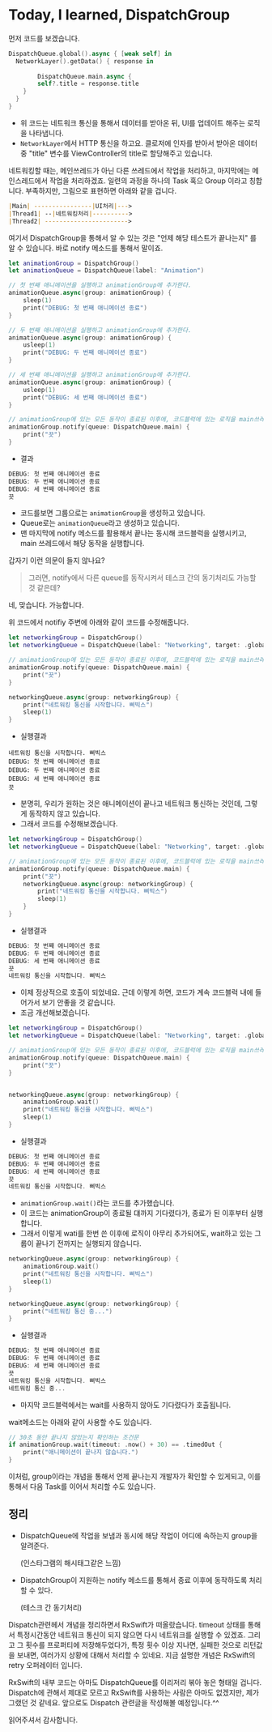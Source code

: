 # Today, I learned, DispatchGroup

먼저 코드를 보겠습니다.

```swift
DispatchQueue.global().async { [weak self] in
  NetworkLayer().getData() { response in 
                            
		DispatchQueue.main.async {
	    self?.title = response.title      
    }
  }
}
```

- 위 코드는 네트워크 통신을 통해서 데이터를 받아온 뒤, UI를 업데이트 해주는 로직을 나타냅니다.
- `NetworkLayer`에서 HTTP 통신을 하고요. 클로저에 인자를 받아서 받아온 데이터 중 "title" 변수를 ViewController의 title로 할당해주고 있습니다.



네트워킹할 때는, 메인쓰레드가 아닌 다른 쓰레드에서 작업을 처리하고, 마지막에는 메인스레드에서 작업을 처리하겠죠. 일련의 과정을 하나의 Task 혹으 Group 이라고 칭합니다. 부족하지만, 그림으로 표현하면 아래와 같을 겁니다.

```markdown
|Main| ----------------|UI처리|---> 
|Thread1| --|네트워킹처리|---------->
|Thread2| ----------------------->
```



 여기서 DispatchGroup을 통해서 알 수 있는 것은 "언제 해당 테스트가 끝나는지" 를 알 수 있습니다. 바로 notify 메소드를 통해서 말이죠.

```swift
let animationGroup = DispatchGroup()
let animationQueue = DispatchQueue(label: "Animation")

// 첫 번째 애니메이션을 실행하고 animationGroup에 추가한다.
animationQueue.async(group: animationGroup) {
    sleep(1)
    print("DEBUG: 첫 번째 애니메이션 종료")
}

// 두 번째 애니메이션을 실행하고 animationGroup에 추가한다.
animationQueue.async(group: animationGroup) {
    usleep(1)
    print("DEBUG: 두 번째 애니메이션 종료")
}

// 세 번째 애니메이션을 실행하고 animationGroup에 추가한다.
animationQueue.async(group: animationGroup) {
    usleep(1)
    print("DEBUG: 세 번째 애니메이션 종료")
}

// animationGroup에 있는 모든 동작이 종료된 이후에, 코드블럭에 있는 로직을 main쓰레드에서 실행한다.
animationGroup.notify(queue: DispatchQueue.main) {
    print("끗")
}
```

- 결과

```swift
DEBUG: 첫 번째 애니메이션 종료
DEBUG: 두 번째 애니메이션 종료
DEBUG: 세 번째 애니메이션 종료
끗
```

- 코드를보면 그룹으로는 `animationGroup`을 생성하고 있습니다.
- Queue로는 `animationQueue`라고 생성하고 있습니다.
- 맨 마지막에 notify 메소드를 활용해서 끝나는 동시해 코드블럭을 실행시키고, main 쓰레드에서 해당 동작을 실행합니다.



갑자기 이런 의문이 들지 않나요?

> 그러면, notify에서 다른 queue를 동작시켜서 테스크 간의 동기처리도 가능할 것 같은데?

네, 맞습니다. 가능합니다.



위 코드에서 notifiy 주변에 아래와 같이 코드를 수정해줍니다.

```swift
let networkingGroup = DispatchGroup()
let networkingQueue = DispatchQueue(label: "Networking", target: .global())

// animationGroup에 있는 모든 동작이 종료된 이후에, 코드블럭에 있는 로직을 main쓰레드에서 실행한다.
animationGroup.notify(queue: DispatchQueue.main) {
    print("끗")
}

networkingQueue.async(group: networkingGroup) {
    print("네트워킹 통신을 시작합니다. 삐빅스")
    sleep(1)
}

```

- 실행결과

```swif
네트워킹 통신을 시작합니다. 삐빅스
DEBUG: 첫 번째 애니메이션 종료
DEBUG: 두 번째 애니메이션 종료
DEBUG: 세 번째 애니메이션 종료
끗
```

- 분명히, 우리가 원하는 것은 애니메이션이 끝나고 네트워크 통신하는 것인데, 그렇게 동작하지 않고 있습니다.
- 그래서 코드를 수정해보겠습니다.



```swift
let networkingGroup = DispatchGroup()
let networkingQueue = DispatchQueue(label: "Networking", target: .global())

// animationGroup에 있는 모든 동작이 종료된 이후에, 코드블럭에 있는 로직을 main쓰레드에서 실행한다.
animationGroup.notify(queue: DispatchQueue.main) {
    print("끗")
    networkingQueue.async(group: networkingGroup) {
        print("네트워킹 통신을 시작합니다. 삐빅스")
        sleep(1)
    }
}
```

- 실행결과

```swift
DEBUG: 첫 번째 애니메이션 종료
DEBUG: 두 번째 애니메이션 종료
DEBUG: 세 번째 애니메이션 종료
끗
네트워킹 통신을 시작합니다. 삐빅스
```

- 이제 정상적으로 호출이 되었네요. 근데 이렇게 하면, 코드가 계속 코드블럭 내에 들어가서 보기 안좋을 것 같습니다.
- 조금 개선해보겠습니다.



```swift
let networkingGroup = DispatchGroup()
let networkingQueue = DispatchQueue(label: "Networking", target: .global())

// animationGroup에 있는 모든 동작이 종료된 이후에, 코드블럭에 있는 로직을 main쓰레드에서 실행한다.
animationGroup.notify(queue: DispatchQueue.main) {
    print("끗")
}


networkingQueue.async(group: networkingGroup) {
    animationGroup.wait()
    print("네트워킹 통신을 시작합니다. 삐빅스")
    sleep(1)
}
```

- 실행결과

```swift
DEBUG: 첫 번째 애니메이션 종료
DEBUG: 두 번째 애니메이션 종료
DEBUG: 세 번째 애니메이션 종료
끗
네트워킹 통신을 시작합니다. 삐빅스
```

- `animationGroup.wait()`라는 코드를 추가했습니다.
- 이 코드는 animationGroup이 종료될 댸까지 기다렸다가, 종료가 된 이후부터 실행합니다.
- 그래서 이렇게 wati를 한번 쓴 이후에 로직이 아무리 추가되어도, wait하고 있는 그룹이 끝나기 전까지는 실행되지 않습니다.



```swift
networkingQueue.async(group: networkingGroup) {
    animationGroup.wait()
    print("네트워킹 통신을 시작합니다. 삐빅스")
    sleep(1)
}

networkingQueue.async(group: networkingGroup) {
    print("네트워킹 통신 중...")
}
```

- 실행결과

```swift
DEBUG: 첫 번째 애니메이션 종료
DEBUG: 두 번째 애니메이션 종료
DEBUG: 세 번째 애니메이션 종료
끗
네트워킹 통신을 시작합니다. 삐빅스
네트워킹 통신 중...
```

- 마지막 코드블럭에서는 wait를 사용하지 않아도 기다렸다가 호출됩니다.



wait메소드는 아래와 같이 사용할 수도 있습니다.

```swift
// 30초 동안 끝나지 않았는지 확인하는 조건문
if animationGroup.wait(timeout: .now() + 30) == .timedOut {
    print("애니메이션이 끝나지 않습니다.")
}
```



 이처럼, group이라는 개념을 통해서 언제 끝나는지 개발자가 확인할 수 있게되고, 이를 통해서 다음 Task를 이어서 처리할 수도 있습니다.



## 정리

- DispatchQueue에 작업을 보냄과 동시에 해당 작업이 어디에 속하는지 group을 알려준다.

  (인스타그램의 해시태그같은 느낌)

- DispatchGroup이 지원하는 notify 메소드를 통해서 종료 이후에 동작하도록 처리할 수 있다.

  (테스크 간 동기처리)



 Dispatch관련헤서 개념을 정리하면서 RxSwift가 떠올랐습니다. timeout 상태를 통해서 특정시간동안 네트워크 통신이 되지 않으면 다시 네트워크를 실행할 수 있겠죠. 그리고 그 횟수를 프로퍼티에 저장해두었다가, 특정 횟수 이상 지나면, 실패한 것으로 리턴값을 보내면, 여러가지 상황에 대해서 처리할 수 있네요. 지금 설명한 개념은 RxSwift의 retry 오퍼레이터 입니다.

  RxSwift의 내부 코드는 아마도 DispatchQueue를 이리저리 볶아 놓은 형태일 겁니다. Dispatch에 관해서 제대로 모르고 RxSwift를 사용하는 사람은 아마도 없겠지만, 제가 그랬던 것 같네요. 앞으로도 Dispatch 관련글을 작성해볼 예정입니다.^^



읽어주셔서 감사합니다.









